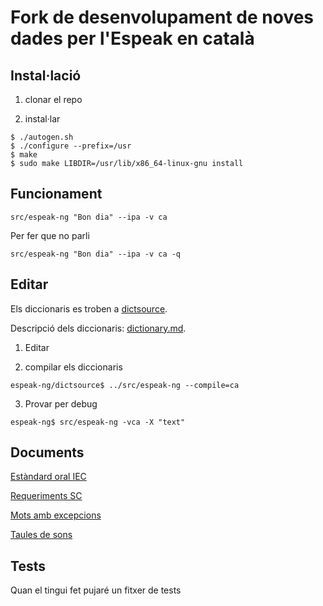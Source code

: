# Fork de desenvolupament de noves dades per l'Espeak en català

## Instal·lació
1) clonar el repo

2) instal·lar
```
$ ./autogen.sh 
$ ./configure --prefix=/usr
$ make
$ sudo make LIBDIR=/usr/lib/x86_64-linux-gnu install
``` 

## Funcionament
```
src/espeak-ng "Bon dia" --ipa -v ca
```

Per fer que no parli
```
src/espeak-ng "Bon dia" --ipa -v ca -q
```

## Editar
Els diccionaris es troben a [dictsource](https://github.com/projecte-aina/espeak-ng/tree/master/dictsource).

Descripció dels diccionaris: [dictionary.md](https://github.com/espeak-ng/espeak-ng/blob/master/docs/dictionary.md).

1) Editar

2) compilar els diccionaris
```
espeak-ng/dictsource$ ../src/espeak-ng --compile=ca
```

3) Provar per debug
```
espeak-ng$ src/espeak-ng -vca -X "text"
```


## Documents
[Estàndard oral IEC](https://publicacions.iec.cat/repository/pdf/00000039/00000072.pdf)

[Requeriments SC](https://www.softcatala.org/wiki/Usuari:Jmas/TTS_Requeriments)

[Mots amb excepcions](https://ca.wiktionary.org/wiki/Categoria:Mots_en_catal%C3%A0_per_caracter%C3%ADstiques_fon%C3%A8tiques)

[Taules de sons](http://www.ub.edu/sonscatala/ca/central)


## Tests
Quan el tingui fet pujaré un fitxer de tests
